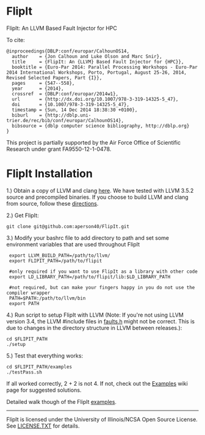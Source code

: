 FlipIt
======

FlipIt: An LLVM Based Fault Injector for HPC

To cite:
```
@inproceedings{DBLP:conf/europar/CalhounOS14,
  author    = {Jon Calhoun and Luke Olson and Marc Snir},
  title     = {FlipIt: An {LLVM} Based Fault Injector for {HPC}},
  booktitle = {Euro-Par 2014: Parallel Processing Workshops - Euro-Par 2014 International Workshops, Porto, Portugal, August 25-26, 2014, Revised Selected Papers, Part {I}},
  pages     = {547--558},
  year      = {2014},
  crossref  = {DBLP:conf/europar/2014w1},
  url       = {http://dx.doi.org/10.1007/978-3-319-14325-5_47},
  doi       = {10.1007/978-3-319-14325-5_47},
  timestamp = {Sun, 14 Dec 2014 18:38:30 +0100},
  biburl    = {http://dblp.uni-trier.de/rec/bib/conf/europar/CalhounOS14},
  bibsource = {dblp computer science bibliography, http://dblp.org}
}
```
This project is partially supported by the Air Force Office of Scientific Research under grant FA9550-12-1-0478.


# FlipIt Installation

1.) Obtain a copy of LLVM and clang [here](http://llvm.org/releases/download.html). We have tested with LLVM 3.5.2 source and precompiled binaries. If you choose to build LLVM and clang from source, follow these [directions](http://clang.llvm.org/get_started.html).

2.) Get FlipIt: 

```
git clone git@github.com:aperson40/FlipIt.git
```

3.) Modify your bashrc file to add directory to path and set some environment variables that are used throughout FlipIt
```
 export LLVM_BUILD_PATH=/path/to/llvm/
 export FLIPIT_PATH=/path/to/flipit
 
 #only required if you want to use FlipIt as a library with other code
 export LD_LIBRARY_PATH=/path/to/flipit/lib:$LD_LIBRARY_PATH
 
 #not required, but can make your fingers happy in you do not use the compiler wrapper
 PATH=$PATH:/path/to/llvm/bin
 export PATH
```

4.) Run script to setup FlipIt with LLVM (Note: If you're not using LLVM version 3.4, the LLVM #include files in [faults.h](src/pass/faults.cpp) might not be correct. This is due to changes in the directory structure in LLVM between releases.):

```
cd $FLIPIT_PATH
./setup
```
5.) Test that everything works:


```
cd $FLIPIT_PATH/examples
./testPass.sh
```

If all worked correctly, 2 + 2 is not 4. If not, check out the [Examples](https://github.com/aperson40/FlipIt/wiki/Examples) wiki page for suggested solutions.

Detailed walk though of the FlipIt [examples](https://github.com/aperson40/FlipIt/wiki/Examples).

------------------------------
FlipIt is licensed under the University of Illinois/NCSA Open Source License. See [LICENSE.TXT](LICENSE.TXT) for details.
